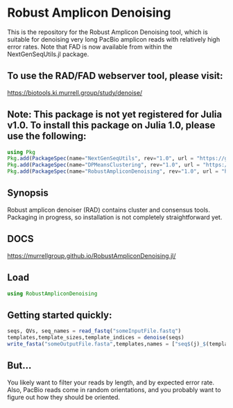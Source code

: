 # Robust Amplicon Denoising
This is the repository for the Robust Amplicon Denoising tool, which is suitable for denoising very long PacBio amplicon reads with relatively high error rates. Note that FAD is now available from within the NextGenSeqUtils.jl package.

## To use the RAD/FAD webserver tool, please visit:
https://biotools.ki.murrell.group/study/denoise/

## Note: This package is not yet registered for Julia v1.0. To install this package on Julia 1.0, please use the following:
```julia 
using Pkg
Pkg.add(PackageSpec(name="NextGenSeqUtils", rev="1.0", url = "https://github.com/MurrellGroup/NextGenSeqUtils.jl.git"))
Pkg.add(PackageSpec(name="DPMeansClustering", rev="1.0", url = "https://github.com/MurrellGroup/DPMeansClustering.jl.git"))
Pkg.add(PackageSpec(name="RobustAmpliconDenoising", rev="1.0", url = "https://github.com/MurrellGroup/RobustAmpliconDenoising.jl.git"))
```

## Synopsis

Robust amplicon denoiser (RAD) contains cluster and consensus tools. Packaging in progress, so installation is not completely straightforward yet.

## DOCS
https://murrellgroup.github.io/RobustAmpliconDenoising.jl/

## Load
```julia
using RobustAmpliconDenoising
```

## Getting started quickly:
```julia
seqs, QVs, seq_names = read_fastq("someInputFile.fastq")
templates,template_sizes,template_indices = denoise(seqs)
write_fasta("someOutputFile.fasta",templates,names = ["seq$(j)_$(template_sizes[j])" for j in 1:length(template_sizes)])
```

## But...
You likely want to filter your reads by length, and by expected error rate. Also, PacBio reads come in random orientations, and you probably want to figure out how they should be oriented.
